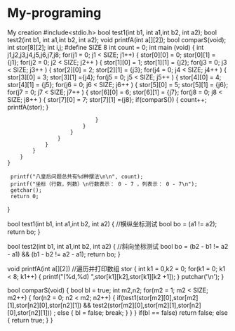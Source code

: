 # My-programing
My creation
#include<stdio.h>
bool test1(int b1, int a1,int b2, int a2);
bool test2(int b1, int a1,int b2, int a2);
void printfA(int a[][2]);
bool comparS(void);
int stor[8][2]; 
int i,j;
#define SIZE 8
int count = 0;
int main (void) 
{
int j1,j2,j3,j4,j5,j6,j7,j8;
	for(j1 = 0; j1 < SIZE; j1++)
	{
		stor[0][0] = 0;
		stor[0][1] = {j1};
		for(j2 = 0; j2 < SIZE; j2++ )
		{
			stor[1][0] = 1;
			stor[1][1] = {j2};
			for(j3 = 0; j3 < SIZE; j3++ )
			{
				stor[2][0] = 2;
				stor[2][1] = {j3};
				for(j4 = 0; j4 < SIZE; j4++ )
				{
					stor[3][0] = 3;
					stor[3][1] ={j4};
					for(j5 = 0; j5 < SIZE; j5++ )
					{
						stor[4][0] = 4;
						stor[4][1] = {j5};
						for(j6 = 0; j6 < SIZE; j6++ )
						{
							stor[5][0] = 5;
							stor[5][1] = {j6};
							for(j7 = 0; j7 < SIZE; j7++ )
							{
								stor[6][0] = 6;
								stor[6][1] = {j7};
								for(j8 = 0; j8 < SIZE; j8++ )
								{
									stor[7][0] = 7;
									stor[7][1] ={j8};
									if(comparS())
									{
										count++;
										printfA(stor);
									}

								}
							}
						}
					}
				}
			}
		}
	}
		 
	 printf("八皇后问题总共有%d种摆法\n\n", count);
	 printf("坐标（行数，列数）\n行数表示： 0 - 7 ，列表示： 0 - 7\n"); 
	 getchar(); 
	 return 0;
}

bool test1(int b1, int a1,int b2, int a2) {  //横纵坐标测试 
	bool bo = (a1 != a2);
	return bo;
} 

bool test2(int b1, int a1,int b2, int a2) {   //斜向坐标测试 
	bool bo = (b2 - b1 != a2 - a1) && (b1 - b2 != a2 - a1);
	return bo;
}

void printfA(int a[][2])       //遍历并打印数组 stor
{
	int k1 = 0,k2 = 0;
	for(k1 = 0; k1 < 8; k1++)
	{
		printf("(%d,%d)  ",stor[k1][k2],stor[k1][k2 +1]);
	}
	putchar('\n');
}

bool comparS(void)
{
	bool bl = true;
	int m2,n2;
	for(m2 = 1; m2 < SIZE; m2++)
	{
		for(n2 = 0; n2 < m2; n2++)
		{
			if(test1(stor[m2][0],stor[m2][1],stor[n2][0],stor[n2][1]) && test2(stor[m2][0],stor[m2][1],stor[n2][0],stor[n2][1]))
				;
			else
			{
				bl = false;
				break;
			}
		}
	}
	if(bl == false)
		return false;
	else
	{
		return true;
	}
}
